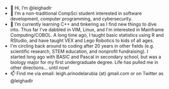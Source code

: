 - 👋 Hi, I’m @leighadlr
- 👀 I’m a non-traditional CompSci student interested in software development, computer programming, and cybersecurity.
- 🌱 I’m currently learning C++ and tinkering as I find new things to dive into. Thus far I've dabbled in VIM, Linux, and I'm interested in Mainframe Computing/COBOL. A long time ago, I taught basic statistics using R and RStudio, and have taught VEX and Lego Robotics to kids of all ages.
- I'm circling back around to coding after 20 years in other fields (e.g. scientific research, STEM education, and nonprofit fundraising). I started long ago with BASIC and Pascal in secondary school, but was a biology major for my first undergraduate degree. Life has pulled me in other directions... until now!
- 📫 Find me via email: leigh.arinodelarubia (at) gmail.com or on Twitter as @leighadlr
